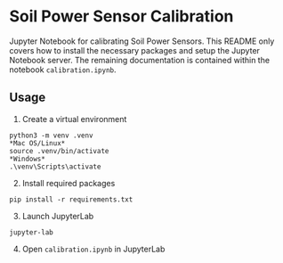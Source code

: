 # Soil Power Sensor Calibration

Jupyter Notebook for calibrating Soil Power Sensors. This README only covers how to install the necessary packages and setup the Jupyter Notebook server. The remaining documentation is contained within the notebook `calibration.ipynb`.

## Usage

1. Create a virtual environment

```
python3 -m venv .venv
*Mac OS/Linux*
source .venv/bin/activate
*Windows*
.\venv\Scripts\activate
```

2. Install required packages

```
pip install -r requirements.txt
```

3. Launch JupyterLab

```
jupyter-lab
```

4. Open `calibration.ipynb` in JupyterLab

